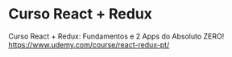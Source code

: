 # Curso React + Redux
Curso React + Redux: Fundamentos e 2 Apps do Absoluto ZERO!
https://www.udemy.com/course/react-redux-pt/
